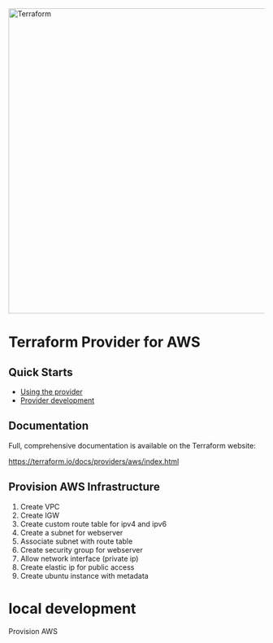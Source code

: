 
<img alt="Terraform" src="https://www.datocms-assets.com/2885/1629941242-logo-terraform-main.svg" width="600px">

# Terraform Provider for AWS


## Quick Starts

- [Using the provider](https://registry.terraform.io/providers/hashicorp/aws/latest/docs)
- [Provider development](docs/contributing)

## Documentation

Full, comprehensive documentation is available on the Terraform website:

https://terraform.io/docs/providers/aws/index.html

## Provision AWS Infrastructure

1. Create VPC
2. Create IGW
3. Create custom route table for ipv4 and ipv6
4. Create a subnet for webserver
5. Associate subnet with route table 
6. Create security group for webserver
7. Allow network interface (private ip)
8. Create elastic ip for public access
9. Create ubuntu instance with metadata


# local development

Provision AWS


